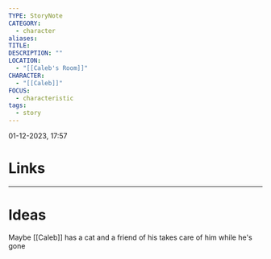```yaml
---
TYPE: StoryNote
CATEGORY:
  - character
aliases: 
TITLE: 
DESCRIPTION: ""
LOCATION:
  - "[[Caleb's Room]]"
CHARACTER:
  - "[[Caleb]]"
FOCUS:
  - characteristic
tags:
  - story
---
```


01-12-2023, 17:57



# Links



- - - 
# Ideas


Maybe [[Caleb]] has a cat and a friend of his takes care of him while he's gone